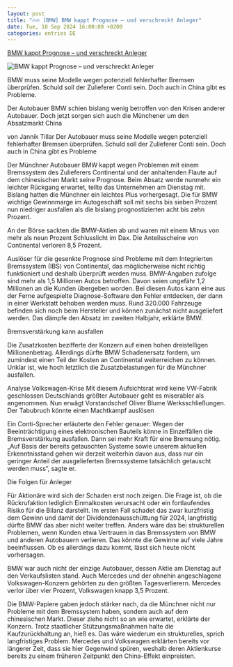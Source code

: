```yaml
---
layout: post
title: "🔥🔥 [BMW] BMW kappt Prognose – und verschreckt Anleger"
date: Tue, 10 Sep 2024 16:00:00 +0200
categories: entries DE
---
```

[BMW kappt Prognose – und verschreckt Anleger](https://www.capital.de/wirtschaft-politik/bmw-kappt-prognose---und-verschreckt-anleger-35052886.html)

![BMW kappt Prognose – und verschreckt Anleger](https://image.capital.de/35053336/t/k_/v2/w1440/r1.7778/-/bmw-fabrik.jpg)

BMW muss seine Modelle wegen potenziell fehlerhafter Bremsen überprüfen. Schuld soll der Zulieferer Conti sein. Doch auch in China gibt es Probleme.

Der Autobauer BMW schien bislang wenig betroffen von den Krisen anderer Autobauer. Doch jetzt sorgen sich auch die Münchener um den Absatzmarkt China

von Jannik Tillar Der Autobauer muss seine Modelle wegen potenziell fehlerhafter Bremsen überprüfen. Schuld soll der Zulieferer Conti sein. Doch auch in China gibt es Probleme

Der Münchner Autobauer BMW kappt wegen Problemen mit einem Bremssystem des Zulieferers Continental und der anhaltenden Flaute auf dem chinesischen Markt seine Prognose. Beim Absatz werde nunmehr ein leichter Rückgang erwartet, teilte das Unternehmen am Dienstag mit. Bislang hatten die Münchner ein leichtes Plus vorhergesagt. Die für BMW wichtige Gewinnmarge im Autogeschäft soll mit sechs bis sieben Prozent nun niedriger ausfallen als die bislang prognostizierten acht bis zehn Prozent.

An der Börse sackten die BMW-Aktien ab und waren mit einem Minus von mehr als neun Prozent Schlusslicht im Dax. Die Anteilsscheine von Continental verloren 8,5 Prozent.

Auslöser für die gesenkte Prognose sind Probleme mit dem Integrierten Bremssystem (IBS) von Continental, das möglicherweise nicht richtig funktioniert und deshalb überprüft werden muss. BMW-Angaben zufolge sind mehr als 1,5 Millionen Autos betroffen. Davon seien ungefähr 1,2 Millionen an die Kunden übergeben worden. Bei diesen Autos kann eine aus der Ferne aufgespielte Diagnose-Software den Fehler entdecken, der dann in einer Werkstatt behoben werden muss. Rund 320.000 Fahrzeuge befinden sich noch beim Hersteller und können zunächst nicht ausgeliefert werden. Das dämpfe den Absatz im zweiten Halbjahr, erklärte BMW.

Bremsverstärkung kann ausfallen

Die Zusatzkosten bezifferte der Konzern auf einen hohen dreistelligen Millionenbetrag. Allerdings dürfte BMW Schadenersatz fordern, um zumindest einen Teil der Kosten an Continental weiterreichen zu können. Unklar ist, wie hoch letztlich die Zusatzbelastungen für die Münchner ausfallen.

Analyse Volkswagen-Krise Mit diesem Aufsichtsrat wird keine VW-Fabrik geschlossen Deutschlands größter Autobauer geht es miserabler als angenommen. Nun erwägt Vorstandschef Oliver Blume Werksschließungen. Der Tabubruch könnte einen Machtkampf auslösen

Ein Conti-Sprecher erläuterte den Fehler genauer: Wegen der Beeinträchtigung eines elektronischen Bauteils könne in Einzelfällen die Bremsverstärkung ausfallen. Dann sei mehr Kraft für eine Bremsung nötig. „Auf Basis der bereits getauschten Systeme sowie unserem aktuellen Erkenntnisstand gehen wir derzeit weiterhin davon aus, dass nur ein geringer Anteil der ausgelieferten Bremssysteme tatsächlich getauscht werden muss“, sagte er.

Die Folgen für Anleger

Für Aktionäre wird sich der Schaden erst noch zeigen. Die Frage ist, ob die Rückrufaktion lediglich Einmalkosten verursacht oder ein fortlaufendes Risiko für die Bilanz darstellt. Im ersten Fall schadet das zwar kurzfristig dem Gewinn und damit der Dividendenausschüttung für 2024, langfristig dürfte BMW das aber nicht weiter treffen. Anders wäre das bei strukturellen Problemen, wenn Kunden etwa Vertrauen in das Bremssystem von BMW und anderen Autobauern verlieren. Das könnte die Gewinne auf viele Jahre beeinflussen. Ob es allerdings dazu kommt, lässt sich heute nicht vorhersagen.

BMW war auch nicht der einzige Autobauer, dessen Aktie am Dienstag auf den Verkaufslisten stand. Auch Mercedes und der ohnehin angeschlagene Volkswagen-Konzern gehörten zu den größten Tagesverlierern. Mercedes verlor über vier Prozent, Volkswagen knapp 3,5 Prozent.

Die BMW-Papiere gaben jedoch stärker nach, da die Münchner nicht nur Probleme mit dem Bremssystem haben, sondern auch auf dem chinesischen Markt. Dieser ziehe nicht so an wie erwartet, erklärte der Konzern. Trotz staatlicher Stützungsmaßnahmen halte die Kaufzurückhaltung an, hieß es. Das wäre wiederum ein strukturelles, sprich langfristiges Problem. Mercedes und Volkswagen erklärten bereits vor längerer Zeit, dass sie hier Gegenwind spüren, weshalb deren Aktienkurse bereits zu einem früheren Zeitpunkt den China-Effekt einpreisten.

